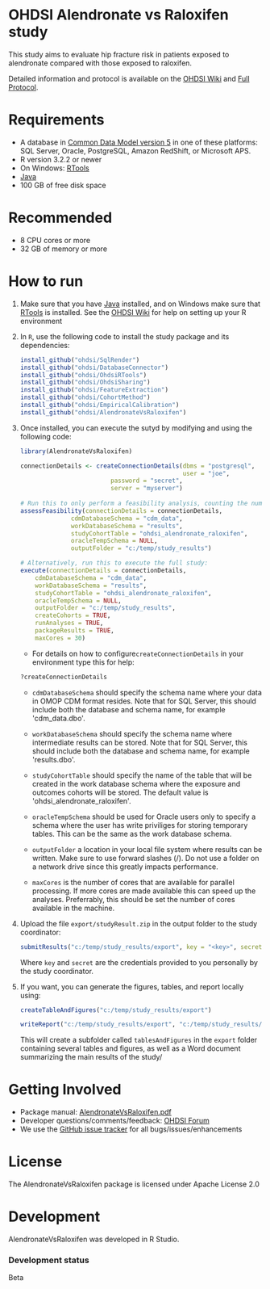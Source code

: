 OHDSI Alendronate vs Raloxifen study
=============================================

This study aims to evaluate hip fracture risk in patients exposed to alendronate compared with those exposed to raloxifen.

Detailed information and protocol is available on the [OHDSI Wiki](http://www.ohdsi.org/web/wiki/doku.php?id=research:bisphosphonates_and_hip_fracture) and [Full Protocol](https://docs.google.com/document/d/1ldRAh45uUWs7pzKThBx7KhWaSpkYcD7T-QG0phbxDys/edit?usp=sharing).

Requirements
============

- A database in [Common Data Model version 5](https://github.com/OHDSI/CommonDataModel) in one of these platforms: SQL Server, Oracle, PostgreSQL, Amazon RedShift, or Microsoft APS.
- R version 3.2.2 or newer
- On Windows: [RTools](http://cran.r-project.org/bin/windows/Rtools/)
- [Java](http://java.com)
- 100 GB of free disk space

Recommended
===========

- 8 CPU cores or more
- 32 GB of memory or more

How to run
==========
1. Make sure that you have [Java](http://java.com) installed, and on Windows make sure that [RTools](http://cran.r-project.org/bin/windows/Rtools/) is installed. See the [OHDSI Wiki](http://www.ohdsi.org/web/wiki/doku.php?id=documentation:r_setup) for help on setting up your R environment

3. In `R`, use the following code to install the study package and its dependencies:
	```r
	install_github("ohdsi/SqlRender")
	install_github("ohdsi/DatabaseConnector")
	install_github("ohdsi/OhdsiRTools")
	install_github("ohdsi/OhdsiSharing")
	install_github("ohdsi/FeatureExtraction")
	install_github("ohdsi/CohortMethod")
	install_github("ohdsi/EmpiricalCalibration")
	install_github("ohdsi/AlendronateVsRaloxifen")
	```
4. Once installed, you can execute the sutyd by modifying and using the following code:

	```r
	library(AlendronateVsRaloxifen)

	connectionDetails <- createConnectionDetails(dbms = "postgresql",
	                                             user = "joe",
						     password = "secret",
						     server = "myserver")
						     
	# Run this to only perform a feasibility analysis, counting the number of subjects per cohort:
	assessFeasibility(connectionDetails = connectionDetails,
                  cdmDatabaseSchema = "cdm_data",
                  workDatabaseSchema = "results",
                  studyCohortTable = "ohdsi_alendronate_raloxifen",
                  oracleTempSchema = NULL,
                  outputFolder = "c:/temp/study_results")

	# Alternatively, run this to execute the full study:
	execute(connectionDetails = connectionDetails,
		cdmDatabaseSchema = "cdm_data",
		workDatabaseSchema = "results",
		studyCohortTable = "ohdsi_alendronate_raloxifen",
		oracleTempSchema = NULL,
		outputFolder = "c:/temp/study_results",
		createCohorts = TRUE,
		runAnalyses = TRUE,
		packageResults = TRUE,
		maxCores = 30)
	```

	* For details on how to configure```createConnectionDetails``` in your environment type this for help:
	```r
	?createConnectionDetails
	```

	* ```cdmDatabaseSchema``` should specify the schema name where your data in OMOP CDM format resides. Note that for SQL Server, this should include both the database and schema name, for example 'cdm_data.dbo'.
	
	* ```workDatabaseSchema``` should specify the schema name where intermediate results can be stored. Note that for SQL Server, this should include both the database and schema name, for example 'results.dbo'.
	
	* ```studyCohortTable``` should specify the name of the table that will be created in the work database schema where the exposure and outcomes cohorts will be stored. The default value is 'ohdsi_alendronate_raloxifen'.

	* ```oracleTempSchema``` should be used for Oracle users only to specify a schema where the user has write priviliges for storing temporary tables. This can be the same as the work database schema.
	
	* ```outputFolder``` a location in your local file system where results can be written. Make sure to use forward slashes (/). Do not use a folder on a network drive since this greatly impacts performance. 

	* ```maxCores``` is the number of cores that are available for parallel processing. If more cores are made available this can speed up the analyses. Preferrably, this should be set the number of cores available in the machine.
	
5. Upload the file ```export/studyResult.zip``` in the output folder to the study coordinator:
    ```r
    submitResults("c:/temp/study_results/export", key = "<key>", secret = "<secret>")
    ```
    Where ```key``` and ```secret``` are the credentials provided to you personally by the study coordinator.

6. If you want, you can generate the figures, tables, and report locally using:

    ```r
    createTableAndFigures("c:/temp/study_results/export")
    
    writeReport("c:/temp/study_results/export", "c:/temp/study_results/report.docx")
    ```
    This will create a subfolder called ```tablesAndFigures``` in the ```export``` folder containing several tables and figures, as well as a Word document summarizing the main results of the study/

Getting Involved
================
* Package manual: [AlendronateVsRaloxifen.pdf](https://raw.githubusercontent.com/OHDSI/StudyProtocolSandbox/AlendronateVsRaloxifen/master/extras/AlendronateVsRaloxifen.pdf)
* Developer questions/comments/feedback: <a href="http://forums.ohdsi.org/c/developers">OHDSI Forum</a>
* We use the <a href="../../issues">GitHub issue tracker</a> for all bugs/issues/enhancements


License
=======
The AlendronateVsRaloxifen package is licensed under Apache License 2.0

Development
===========
AlendronateVsRaloxifen was developed in R Studio.

### Development status

Beta
